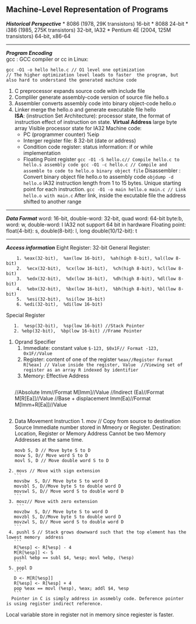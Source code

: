 ## Machine-Level Representation of Programs

**_Historical Perspective_**
    *  8086 (1978, 29K transistors) 16-bit
	* 8088 24-bit
	* i386 (1985, 275K transistors) 32-bit, IA32
	* Pentium 4E (2004, 125M transistors) 64-bit, x86-64 
___
***Program Encoding***    
  gcc : GCC compiler or cc in Linux:
```
gcc -O1 -o hello hello.c // O1 level one optimization 
// The higher optimization level leads to faster  the program, but also hard to understand the generated machine code
```
   1. C preprocessor expands source code with include file
   2. Compliler generate assembly-code version of source file hello.s
   3. Assembler converts assembly code into binary object-code hello.o
   4. Linker merge the hello.o and generate executable file hello  
  **ISA**: (instruction Set Architecture): processor state, the format of instruction effect of   instruction on state.
   **Virtual Address** large byte array
   Visible processor state for IA32 Machine code:
       * PC (programmer  counter) %eip 
	   * Interger register file: 8 32-bit (date or address)
	   * Condition code register: status information: if or while implementation
	   * Floating Point register
	 ```
	 gcc -O1 -S hello.c// Compile hello.c to hello.s assembly code
	 gcc -O1 -c hello.c // Compile and assemble to code to hello.o binary object file
	 ```
     Disassembler : Convert binary object file hello.o to assembly code
	 ```
	 objdump -d hello.o
	 ```
	 IA32 instruction length from 1 to 15 bytes. 
	 Unique starting point for each instruction.
	 ```
	 gcc -O1 -o main hello.o main.c // Link hello.o with main.c
	 ```
	 After link, inside the excutable file the address shifted to another range 
	 
___

***Data Format***
word: 16-bit, double-word: 32-bit, quad word: 64-bit
byte:b,  word: w, double-word: l
IA32 not support 64 bit in hardware
Floating point: float(4-bit): s, double(8-bit): l, long double(10/12-bit): t
___

***Access information***
Eight Register:  32-bit
General Register:  
```
    1. %eax(32-bit),  %ax(low 16-bit),  %ah(high 8-bit), %al(low 8-bit) 
    2.  %ecx(32-bit),  %cx(low 16-bit),  %ch(high 8-bit), %cl(low 8-bit)
    3.  %edx(32-bit),  %dx(low 16-bit),  %dh(high 8-bit), %dl(low 8-bit)
    4.  %ebx(32-bit),  %bx(low 16-bit),  %bh(high 8-bit), %bl(low 8-bit)
    5.  %esi(32-bit),  %si(low 16-bit)
    6. %edi(32-bit),  %di(low 16-bit)  
```
 Special Register
 ```
    1.  %esp(32-bit),  %sp(low 16-bit) //Stack Pointer
    2. %ebp(32-bit),  %bp(low 16-bit) //Frame Pointer
```
  1. Oprand Specifier
     1. Immediate: constant value
	```
	   $-123, $0x1F// Format
	   -123, 0x1F//Value
	```
     2. Register: content of one of the register
	```
	%eax//Register Format
	R[%eax] // Value inside the register, Value 
	//Viewing set of register as an array R indexed by identifier
	```
     3. Memory: Effective Address 
        ```
	  //Absolute
	  Imm//Format 
	  M[Imm]//Value
	  //Indirect
	 (Ea)//Format
	 M[R[Ea]]//Value
	 //Base + displacement
	 Imm(Ea)//Format
	 M[Imm+R[Ea]]//Value
	  ```
  2.  Data Movement Instruction
     1. mov  // Copy from source to destination
	 Source Immediate number stored in Mmeory or Register. Destination: Location, Register or Memory Address
	 Cannot be two Memory Addresses at the same time.
	   ```
	   movb S, D // Move byte S to D
	   movw S, D// Move word S to D
	   movl S, D // Move double word S to D
	   ```
     2. movs // Move with sign extension
	   ```
	   movsbw  S, D// Move byte S to word D
	   movsbl S, D//Move byte S to double word D
	   movswl S, D// Move word S to double word D
	   ```
     3. movz// Move with zero extension
	    ```
	   movzbw  S, D// Move byte S to word D
	   movzbl S, D//Move byte S to double word D
	   movzwl S, D// Move word S to double word D
	   ```
     4. pushl S // Stack grows downward such that the top element has the lowest memory  address
	   ```
	   R[%esp] <- R[%esp] - 4
	   M[R[%esp]] <- S
	   pushl %ebp == subl $4, %esp; movl %ebp, (%esp)
	   ```
     5. popl D
	   ```
	   D <- M[R[%esp]]
	   R[%esp] <- R[%esp] + 4
	   pop %eax == movl (%esp), %eax; addl $4, %esp
	   ```  
      Pointer in C is simply address in assmebly code. Deference pointer is using register indirect reference. 
   Local variable store in register not in memory since regiester is faster.
  



